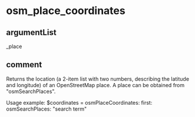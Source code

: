 # osm_place_coordinates
## argumentList
_place
## comment

Returns the location (a 2-item list with two numbers, describing the latitude and longitude) of an OpenStreetMap place.
A place can be obtained from "osmSearchPlaces".

Usage example:
$coordinates = osmPlaceCoordinates: first: osmSearchPlaces: "search term"
